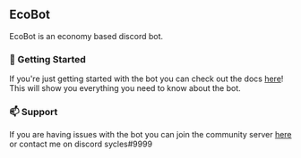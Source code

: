 ## EcoBot
EcoBot is an economy based discord bot.

### 💼 Getting Started

If you're just getting started with the bot you can check out the docs [here](https://syclescontact.gitbook.io/ecobot/)! This will show you everything you need to know about the bot.

### 📫 Support

If you are having issues with the bot you can join the community server [here](https://discord.gg/NNXGg4mZQB) or contact me on discord sycles#9999
